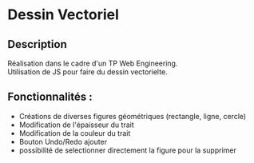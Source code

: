 # Dessin Vectoriel

## Description
Réalisation dans le cadre d'un TP Web Engineering. <br />
Utilisation de JS pour faire du dessin vectorielte.

## Fonctionnalités :
<ul>
    <li> Créations de diverses figures géométriques (rectangle, ligne, cercle)</li>
    <li> Modification de l'épaisseur du trait </li>
    <li> Modification de la couleur du trait </li>
    <li> Bouton Undo/Redo ajouter</li>
    <li> possibilité de selectionner directement la figure pour la supprimer </li>
</ul>

